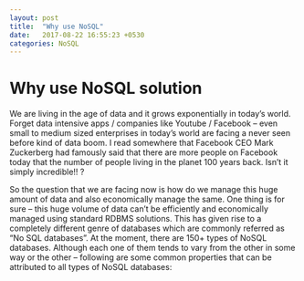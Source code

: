 ```yaml
---
layout: post
title:  "Why use NoSQL"
date:   2017-08-22 16:55:23 +0530
categories: NoSQL
---
```


# Why use NoSQL solution

We are living in the age of data and it grows exponentially
in today’s world. Forget data intensive apps / companies like Youtube /
Facebook – even small to medium sized enterprises in today’s world are facing a
never seen before kind of data boom. I read somewhere that Facebook CEO Mark
Zuckerberg had famously said that there are more people on Facebook today that
the number of people living in the planet 100 years back. Isn’t it simply
incredible!! ?

So the question that we are facing now is how do
we manage this huge amount of data and also economically manage the same. One
thing is for sure – this huge volume of data can’t be efficiently and
economically managed using standard RDBMS solutions. This has given rise to a
completely different genre of databases which are commonly referred as “No SQL databases”. At the moment, there
are 150+ types of NoSQL databases. Although each one of them tends to vary from
the other in some way or the other – following are some common properties that
can be attributed to all types of NoSQL databases:

